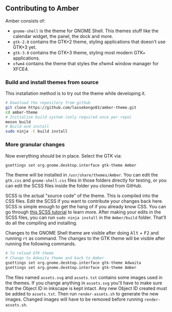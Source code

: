 ## Contributing to Amber

Amber consists of:

* `gnome-shell` is the theme for GNOME Shell. This themes stuff like the calendar widget, the panel, the dock and more.
* `gtk-2.0` contains the GTK+2 theme, styling applications that doesn't use GTK+3 yet.
* `gtk-3.0` contains the GTK+3 theme, styling most modern GTK+ applications.
* `xfwm4` contains the theme that styles the xfwm4 window manager for XFCE4.

### Build and install themes from source

This installation method is to try out the theme while developing it.

```bash
# Download the repository from github
git clone https://github.com/lassekongo83/amber-theme.git
cd amber-theme
# Initialize build system (only required once per repo)
meson build
# Build and install
sudo ninja -C build install
```

### More granular changes

Now everything should be in place. Select the GTK via:
```bash
gsettings set org.gnome.desktop.interface gtk-theme Amber
```

The theme will be installed in `/usr/share/themes/Amber`. You can edit the `gtk.css` and `gnome-shell.css` files in those folders directly for testing, or you can edit the SCSS files inside the folder you cloned from GitHub.

SCSS is the actual "source code" of the theme. This is compiled into the CSS files. Edit the SCSS if you want to contribute your changes back here. SCSS is simple enough to get the hang of if you already know CSS. You can go through [this SCSS tutorial](http://marksheet.io/sass-scss-less.html) to learn more. After making your edits in the SCSS files, you can run `sudo ninja install` in the `Amber/build` folder. That’ll do all the compiling and installing.

Changes to the GNOME Shell theme are visible after doing <kbd>Alt</kbd> + <kbd>F2</kbd> and running `rt` as command. The changes to the GTK theme will be visible after running the following commands.

```bash
# To reload GTK theme
# Change to Adwaita theme and back to Amber
gsettings set org.gnome.desktop.interface gtk-theme Adwaita
gsettings set org.gnome.desktop.interface gtk-theme Amber
```

The files named `assets.svg` and `assets.txt` contains some images used in the themes.
If you change anything in `assets.svg` you'll have to make sure that the Object ID in inkscape is kept intact. Any new Object ID created must be added to `assets.txt`. Then run `render-assets.sh` to generate the new images. Changed images will have to be removed before running `render-assets.sh`.
